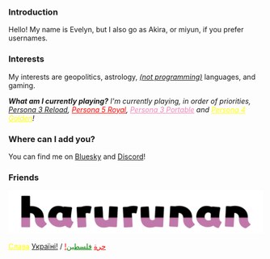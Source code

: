 ### Introduction
Hello! My name is Evelyn, but I also go as Akìra, or miyun, if you prefer usernames.

### Interests
My interests are geopolitics, astrology, *[(not programming)](https://github.com/theletterf/english-lang)* languages, and gaming.

***What am I currently playing?***
*I'm currently playing, in order of priorities, [Persona 3 Reload](https://persona.atlus.com/p3r/), <a href="https://persona.atlus.com/p5r/" style="color: red;">Persona 5 Royal</a>, <a href="https://persona.atlus.com/p3p/" style="color: #EF86B7;">Persona 3 Portable</a> and <a href="https://persona.atlus.com/p4g/" style="color: yellow;">Persona 4 Golden</a>!*

### Where can I add you?
You can find me on [Bluesky](https://bsky.app/profile/arukamiyun.github.io) and [Discord](https://discord.com/users/1230555039475568640)!

### Friends
[![](assets/hararunan.png)](https://shiroko.me/)

<a href="https://u24.gov.ua/" style="color: yellow;">Слава</a> [Україні!](https://www.consilium.europa.eu/en/policies/enlargement/ukraine) / <a href="https://crisisrelief.un.org/opt-crisis" style="color: red;">!حرة</a> <a href="https://arab.org" style="color: green;">فلسطين</a>
